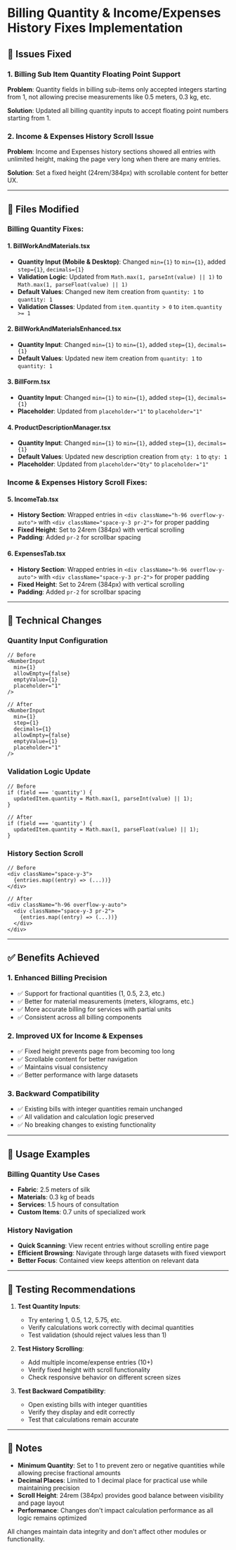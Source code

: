 # Billing Quantity & Income/Expenses History Fixes Implementation

## 🎯 Issues Fixed

### 1. **Billing Sub Item Quantity Floating Point Support**
**Problem**: Quantity fields in billing sub-items only accepted integers starting from 1, not allowing precise measurements like 0.5 meters, 0.3 kg, etc.

**Solution**: Updated all billing quantity inputs to accept floating point numbers starting from 1.

### 2. **Income & Expenses History Scroll Issue**
**Problem**: Income and Expenses history sections showed all entries with unlimited height, making the page very long when there are many entries.

**Solution**: Set a fixed height (24rem/384px) with scrollable content for better UX.

---

## 📁 Files Modified

### **Billing Quantity Fixes:**

#### 1. **BillWorkAndMaterials.tsx**
- **Quantity Input (Mobile & Desktop)**: Changed `min={1}` to `min={1}`, added `step={1}`, `decimals={1}`
- **Validation Logic**: Updated from `Math.max(1, parseInt(value) || 1)` to `Math.max(1, parseFloat(value) || 1)`
- **Default Values**: Changed new item creation from `quantity: 1` to `quantity: 1`
- **Validation Classes**: Updated from `item.quantity > 0` to `item.quantity >= 1`

#### 2. **BillWorkAndMaterialsEnhanced.tsx**
- **Quantity Input**: Changed `min={1}` to `min={1}`, added `step={1}`, `decimals={1}`
- **Default Values**: Updated new item creation from `quantity: 1` to `quantity: 1`

#### 3. **BillForm.tsx**
- **Quantity Input**: Changed `min={1}` to `min={1}`, added `step={1}`, `decimals={1}`
- **Placeholder**: Updated from `placeholder="1"` to `placeholder="1"`

#### 4. **ProductDescriptionManager.tsx**
- **Quantity Input**: Changed `min={1}` to `min={1}`, added `step={1}`, `decimals={1}`
- **Default Values**: Updated new description creation from `qty: 1` to `qty: 1`
- **Placeholder**: Updated from `placeholder="Qty"` to `placeholder="1"`

### **Income & Expenses History Scroll Fixes:**

#### 5. **IncomeTab.tsx**
- **History Section**: Wrapped entries in `<div className="h-96 overflow-y-auto">` with `<div className="space-y-3 pr-2">` for proper padding
- **Fixed Height**: Set to 24rem (384px) with vertical scrolling
- **Padding**: Added `pr-2` for scrollbar spacing

#### 6. **ExpensesTab.tsx**
- **History Section**: Wrapped entries in `<div className="h-96 overflow-y-auto">` with `<div className="space-y-3 pr-2">` for proper padding
- **Fixed Height**: Set to 24rem (384px) with vertical scrolling
- **Padding**: Added `pr-2` for scrollbar spacing

---

## 🔧 Technical Changes

### **Quantity Input Configuration**
```tsx
// Before
<NumberInput
  min={1}
  allowEmpty={false}
  emptyValue={1}
  placeholder="1"
/>

// After
<NumberInput
  min={1}
  step={1}
  decimals={1}
  allowEmpty={false}
  emptyValue={1}
  placeholder="1"
/>
```

### **Validation Logic Update**
```tsx
// Before
if (field === 'quantity') {
  updatedItem.quantity = Math.max(1, parseInt(value) || 1);
}

// After
if (field === 'quantity') {
  updatedItem.quantity = Math.max(1, parseFloat(value) || 1);
}
```

### **History Section Scroll**
```tsx
// Before
<div className="space-y-3">
  {entries.map((entry) => (...))}
</div>

// After
<div className="h-96 overflow-y-auto">
  <div className="space-y-3 pr-2">
    {entries.map((entry) => (...))}
  </div>
</div>
```

---

## ✅ Benefits Achieved

### **1. Enhanced Billing Precision**
- ✅ Support for fractional quantities (1, 0.5, 2.3, etc.)
- ✅ Better for material measurements (meters, kilograms, etc.)
- ✅ More accurate billing for services with partial units
- ✅ Consistent across all billing components

### **2. Improved UX for Income & Expenses**
- ✅ Fixed height prevents page from becoming too long
- ✅ Scrollable content for better navigation
- ✅ Maintains visual consistency
- ✅ Better performance with large datasets

### **3. Backward Compatibility**
- ✅ Existing bills with integer quantities remain unchanged
- ✅ All validation and calculation logic preserved
- ✅ No breaking changes to existing functionality

---

## 🎯 Usage Examples

### **Billing Quantity Use Cases**
- **Fabric**: 2.5 meters of silk
- **Materials**: 0.3 kg of beads
- **Services**: 1.5 hours of consultation
- **Custom Items**: 0.7 units of specialized work

### **History Navigation**
- **Quick Scanning**: View recent entries without scrolling entire page
- **Efficient Browsing**: Navigate through large datasets with fixed viewport
- **Better Focus**: Contained view keeps attention on relevant data

---

## 🔄 Testing Recommendations

1. **Test Quantity Inputs**: 
   - Try entering 1, 0.5, 1.2, 5.75, etc.
   - Verify calculations work correctly with decimal quantities
   - Test validation (should reject values less than 1)

2. **Test History Scrolling**:
   - Add multiple income/expense entries (10+)
   - Verify fixed height with scroll functionality
   - Check responsive behavior on different screen sizes

3. **Test Backward Compatibility**:
   - Open existing bills with integer quantities
   - Verify they display and edit correctly
   - Test that calculations remain accurate

---

## 📝 Notes

- **Minimum Quantity**: Set to 1 to prevent zero or negative quantities while allowing precise fractional amounts
- **Decimal Places**: Limited to 1 decimal place for practical use while maintaining precision
- **Scroll Height**: 24rem (384px) provides good balance between visibility and page layout
- **Performance**: Changes don't impact calculation performance as all logic remains optimized

All changes maintain data integrity and don't affect other modules or functionality.
